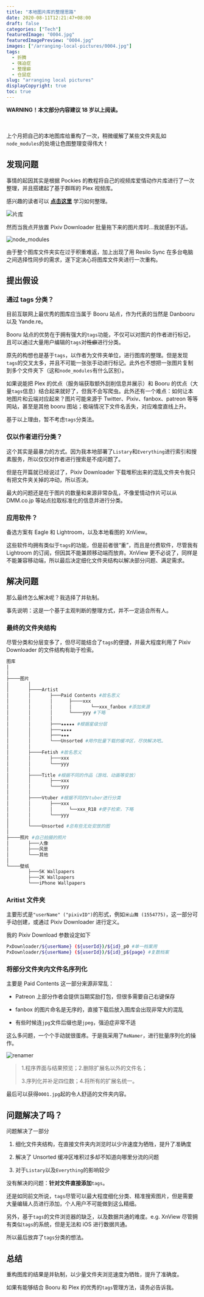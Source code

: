 ```yaml
---
title: "本地图片库的整理思路"
date: 2020-08-11T12:21:47+08:00
draft: false
categories: ["Tech"]
featuredImage: "0004.jpg"
featuredImagePreview: "0004.jpg"
images: ["/arranging-local-pictures/0004.jpg"]
tags:
  - 折腾
  - 强迫症
  - 整理癖
  - 仓鼠症
slug: "arranging local pictures"
displayCopyright: true
toc: true
---
```


**WARNING！本文部分内容建议 18 岁以上阅读。**

<br><br>
上个月把自己的本地图库给重构了一次，稍微缓解了某些文件夹乱如`node_modules`的处境让色图整理变得伟大！

## 发现问题

事情的起因其实是根据 Pockies 的教程将自己的视频库爱情动作片库进行了一次整理，并且搭建起了基于群晖的 Plex 视频库。

感兴趣的读者可以 **[点击这里](https://pockies.github.io/2020/01/09/av-data-capture-jellyfin-kodi/)** 学习如何整理。

![片库](0002.jpg "嗯，很整齐，很美观，满足强迫症和整理癖的需求")

然而当我点开放置 Pixiv Downloader 批量拖下来的图片库时…我就感到不适。

![node_modules](0001.jpg "这就是我的感受")

由于整个图库文件夹实在过于积重难返，加上出现了用 Resilo Sync 在多台电脑之间选择性同步的需求，遂下定决心将图库文件夹进行一次重构。

## 提出假设

### 通过 tags 分类？

目前互联网上最优秀的图库应当属于 Booru 站点，作为代表的当然是 Danbooru 以及 Yande.re。

Booru 站点的优势在于拥有强大的`tags`功能，不仅可以对图片的作者进行标记，且可以通过大量用户编辑的`tags`对~~性癖~~进行分类。

原先的构想也是基于`tags`，以作者为文件夹单位，进行图库的整理。但是发现`tags`的交叉太多，并且不可能一张张手动进行标记。此外也不想把一张图片复制到多个文件夹下（这和`node_modules`有什么区别）。

如果说能把 Plex 的优点（服务端获取额外刮削信息并展示）和 Booru 的优点（大量`tags`信息）结合起来就好了，但我不会写爬虫。此外还有一个难点：如何让本地图片和云端对应起来？图片可能来源于 Twitter、Pixiv、fanbox、patreon 等等网站，甚至是其他 booru 图站；极端情况下文件名丢失，对应难度直线上升。

基于以上理由，暂不考虑`tags`分类法。

### 仅以作者进行分类？

这个其实是最暴力的方式。因为我本地部署了`Listary`和`Everything`进行索引和搜素服务，所以仅仅对作者进行搜索是不成问题了。

但是在开篇就已经说过了，Pixiv Downloader 下载堆积出来的混乱文件夹令我只有把文件夹关掉的冲动，所以否决。

最大的问题还是在于图片的数量和来源非常杂乱，不像爱情动作片可以从 DMM.co.jp 等站点拉取标准化的信息并进行分类。

### 应用软件？

备选方案有 Eagle 和 Lightroom，以及本地看图的 XnView。

这些软件均拥有类似于`tags`的功能，但是前者很“重”，而且是付费软件，尽管我有 Lightroom 的订阅，但因其不能兼顾移动端而放弃。XnView 更不必说了，同样是不能兼容移动端，所以最后决定细化文件夹结构以解决部分问题、满足需求。

## 解决问题

那么最终怎么解决呢？我选择了并轨制。

事先说明：这是一个基于主观判断的整理方式，并不一定适合所有人。

### 最终的文件夹结构

尽管分类和分层变多了，但尽可能结合了`tags`的便捷，并最大程度利用了 Pixiv Downloader 的文件结构有助于检索。

```sh
图库
│
│
├────图片
│       │
│       ├────Artist
│       │       ├───Paid Contents #故名思义
│       │       │      ├────xxx
│       │       │      │       └──xxx_fanbox #添加来源
│       │       │      └────yyy #下略
│       │       │
│       │       ├───★★★★★ #根据星级分层
│       │       ├───★★★★
│       │       ├───★★★
│       │       └───Unsorted #用作批量下载的缓冲区，尽快解决吧…
│       │
│       ├────Fetish #故名思义
│       │       ├───xxx
│       │       └───yyy
│       │
│       ├────Title #根据不同的作品（游戏、动画等安放）
│       │       ├───xxx
│       │       └───yyy
│       │
│       ├────Vtuber #根据不同的Vtuber进行分类
│       │       ├───xxx
│       │       │      └──xxx_R18 #便于检索，下略
│       │       └───yyy
│       │
│       └────Unsorted #总有些无处安放的图
│
├────照片 #自己拍摄的照片
│       ├───人像
│       ├───风景
│       └───其他
│
└────壁纸
        ├───5K Wallpapers
        ├───2K Wallpapers
        └───iPhone Wallpapers
```

### Aritist 文件夹

主要形式是`"userName" ("pixivID")`的形式，例如`米山舞 (1554775)`，这一部分可手动创建，或通过 Pixiv Downloader 进行定义。

我的 Pixiv Download 参数设定如下

```sh
PxDownloader/${userName} (${userId})/${id}_p0 #单一档案用
PxDownloader/${userName} (${userId})/${id}_p${page} #复数档案
```

### 将部分文件夹内文件名序列化

主要是 Paid Contents 这一部分来源非常乱：

- Patreon 上部分作者会提供当期奖励打包，但很多需要自己右键保存

- fanbox 的图片命名是无序的，直接下载后放入图库会出现非常大的混乱

- 有些时候连`jpg`文件后缀也是`jpeg`，强迫症非常不适

这么多问题，一个个手动就很蛋疼。于是我采用了`ReNamer`，进行批量序列化的操作。

![renamer](0003.jpg)

> 1.程序界面与结果预览；2.删除扩展名以外的文件名；
>
> 3.序列化并补足四位数；4.将所有的扩展名统一。

最后可以获得`0001.jpg`起的令人舒适的文件夹内容。

## 问题解决了吗？

问题解决了一部分

1. 细化文件夹结构，在直接文件夹内浏览时以少许速度为牺牲，提升了准确度

2. 解决了 Unsorted 缓冲区堆积过多却不知道向哪里分流的问题

3. 对于`Listary`以及`Everything`的影响较少

没有解决的问题：**针对文件直接添加**`tags`。

还是如同前文所说，`tags`尽管可以最大程度细化分类、精准搜索图片，但是需要大量编辑人员进行添加，个人用户不可能做到这么精细。

另外，基于`tags`的文件浏览器的缺乏，以及数据共通的难度。e.g. XnView 尽管拥有类似`tags`的系统，但是无法和 iOS 进行数据共通。

所以最后放弃了`tags`分类的想法。

## 总结

重构图库的结果是并轨制，以少量文件夹浏览速度为牺牲，提升了准确度。

如果有能够结合 Booru 和 Plex 的优秀的`tags`管理方法，请务必告诉我。
